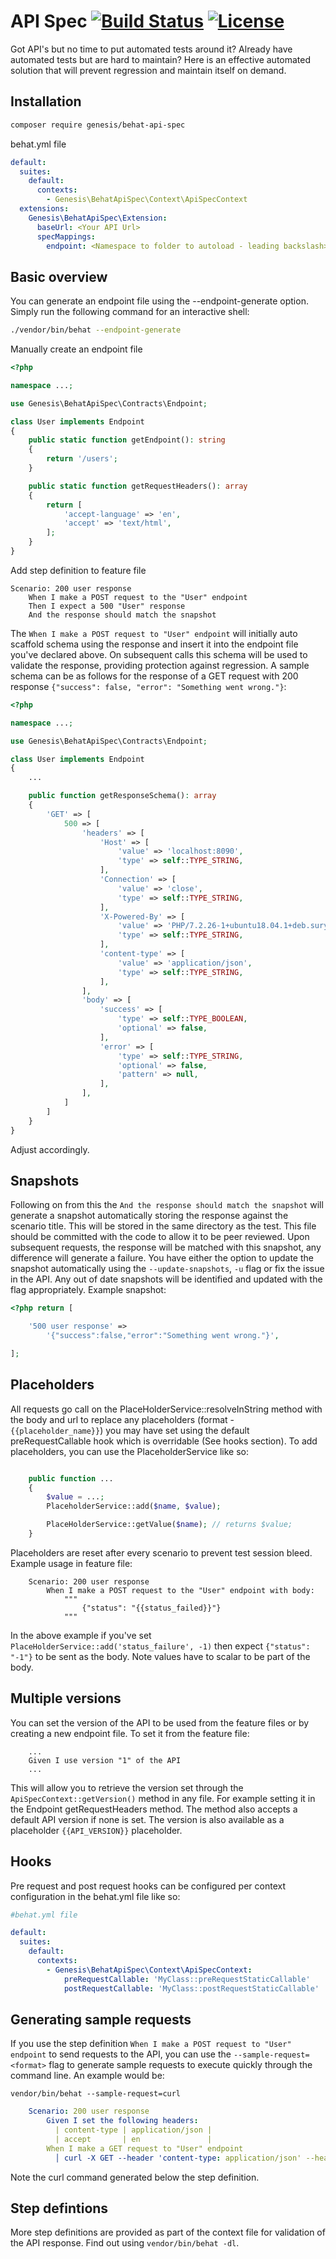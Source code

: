 API Spec [![Build Status](https://travis-ci.com/forceedge01/behat-api-spec.svg?branch=master)](https://travis-ci.com/forceedge01/behat-api-spec) [![License](https://poser.pugx.org/genesis/behat-api-spec/license)](https://packagist.org/packages/genesis/behat-api-spec)
=========

Got API's but no time to put automated tests around it? Already have automated tests but are hard to maintain? Here is an effective automated solution that will prevent regression and maintain itself on demand.

Installation
------------

```bash
composer require genesis/behat-api-spec
```

behat.yml file

```yaml
default:
  suites:
    default:
      contexts:
        - Genesis\BehatApiSpec\Context\ApiSpecContext
  extensions:
    Genesis\BehatApiSpec\Extension:
      baseUrl: <Your API Url>
      specMappings:
        endpoint: <Namespace to folder to autoload - leading backslash>
```

Basic overview
--------------

You can generate an endpoint file using the --endpoint-generate option. Simply run the following command for an interactive shell:

```bash
./vendor/bin/behat --endpoint-generate
```

Manually create an endpoint file
```php
<?php

namespace ...;

use Genesis\BehatApiSpec\Contracts\Endpoint;

class User implements Endpoint
{
    public static function getEndpoint(): string
    {
        return '/users';
    }

    public static function getRequestHeaders(): array
    {
        return [
            'accept-language' => 'en',
            'accept' => 'text/html',
        ];
    }
}

```

Add step definition to feature file

```gherkin
Scenario: 200 user response
    When I make a POST request to the "User" endpoint
    Then I expect a 500 "User" response
    And the response should match the snapshot
```

The `When I make a POST request to "User" endpoint` will initially auto scaffold schema using the response and insert it into the endpoint file you've declared above. On subsequent calls this schema will be used to validate the response, providing protection against regression. A sample schema can be as follows for the response of a GET request with 200 response `{"success": false, "error": "Something went wrong."}`:

```php
<?php

namespace ...;

use Genesis\BehatApiSpec\Contracts\Endpoint;

class User implements Endpoint
{
    ...

    public function getResponseSchema(): array
    {
        'GET' => [
            500 => [
                'headers' => [
                    'Host' => [
                        'value' => 'localhost:8090',
                        'type' => self::TYPE_STRING,
                    ],
                    'Connection' => [
                        'value' => 'close',
                        'type' => self::TYPE_STRING,
                    ],
                    'X-Powered-By' => [
                        'value' => 'PHP/7.2.26-1+ubuntu18.04.1+deb.sury.org+1',
                        'type' => self::TYPE_STRING,
                    ],
                    'content-type' => [
                        'value' => 'application/json',
                        'type' => self::TYPE_STRING,
                    ],
                ],
                'body' => [
                    'success' => [
                        'type' => self::TYPE_BOOLEAN,
                        'optional' => false,
                    ],
                    'error' => [
                        'type' => self::TYPE_STRING,
                        'optional' => false,
                        'pattern' => null,
                    ],
                ],
            ]
        ]
    }
}

```

Adjust accordingly.

Snapshots
---------

Following on from this the `And the response should match the snapshot` will generate a snapshot automatically storing the response against the scenario title. This will be stored in the same directory as the test. This file should be committed with the code to allow it to be peer reviewed. Upon subsequent requests, the response will be matched with this snapshot, any difference will generate a failure. You have either the option to update the snapshot automatically using the `--update-snapshots`, `-u` flag or fix the issue in the API. Any out of date snapshots will be identified and updated with the flag appropriately. Example snapshot:

```php
<?php return [

    '500 user response' =>
        '{"success":false,"error":"Something went wrong."}',

];

```

Placeholders
------

All requests go call on the PlaceHolderService::resolveInString method with the body and url to replace any placeholders (format - `{{placeholder_name}}`) you may have set using the default preRequestCallable hook which is overridable (See hooks section). To add placeholders, you can use the PlaceholderService like so:

```php

    public function ...
    {
        $value = ...;
        PlaceholderService::add($name, $value);

        PlaceHolderService::getValue($name); // returns $value;
    }

```

Placeholders are reset after every scenario to prevent test session bleed. Example usage in feature file:

```gherkin
    Scenario: 200 user response
        When I make a POST request to the "User" endpoint with body:
            """
                {"status": "{{status_failed}}"}
            """
```

In the above example if you've set `PlaceHolderService::add('status_failure', -1)` then expect `{"status": "-1"}` to be sent as the body. Note values have to scalar to be part of the body.

Multiple versions
------

You can set the version of the API to be used from the feature files or by creating a new endpoint file. To set it from the feature file:

```gherkin
    ...
    Given I use version "1" of the API
    ...
```

This will allow you to retrieve the version set through the `ApiSpecContext::getVersion()` method in any file. For example setting it in the Endpoint getRequestHeaders method. The method also accepts a default API version if none is set. The version is also available as a placeholder `{{API_VERSION}}` placeholder.

Hooks
------

Pre request and post request hooks can be configured per context configuration in the behat.yml file like so:

```yaml
#behat.yml file

default:
  suites:
    default:
      contexts:
        - Genesis\BehatApiSpec\Context\ApiSpecContext:
            preRequestCallable: 'MyClass::preRequestStaticCallable'
            postRequestCallable: 'MyClass::postRequestStaticCallable'
```

Generating sample requests
--------------------------

If you use the step definition `When I make a POST request to "User" endpoint` to send requests to the API, you can use the `--sample-request=<format>` flag to generate sample requests to execute quickly through the command line. An example would be:

`vendor/bin/behat --sample-request=curl`

```yaml
    Scenario: 200 user response
        Given I set the following headers:
          | content-type | application/json |
          | accept       | en               |
        When I make a GET request to "User" endpoint
          │ curl -X GET --header 'content-type: application/json' --header 'accept: text/html' --header 'accept-language: en' 'http://localhost:8090/index.php/users'
```

Note the curl command generated below the step definition.

Step defintions
----------------

More step definitions are provided as part of the context file for validation of the API response. Find out using `vendor/bin/behat -dl`.
